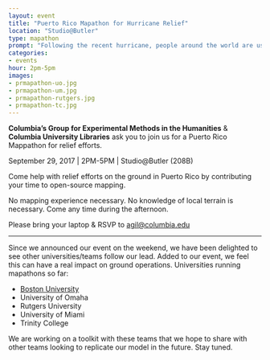 ```yaml
---
layout: event
title: "Puerto Rico Mapathon for Hurricane Relief"
location: "Studio@Butler"
type: mapathon
prompt: "Following the recent hurricane, people around the world are using the OpenStreetMap platform to give their time to hurricane relief efforts. The Red Cross in Puerto Rico has requested two tasks we can help with for their relief efforts. During the mapathon, we will teach people how to help with these efforts through mapping, and we will map together."
categories:
- events
hour: 2pm-5pm
images:
- prmapathon-uo.jpg
- prmapathon-um.jpg
- prmapathon-rutgers.jpg
- prmapathon-tc.jpg
---
```


**Columbia’s Group for Experimental Methods in the Humanities** & **Columbia University Libraries** ask you to join us for a Puerto Rico Mappathon for relief efforts.

September 29, 2017 | 2PM-5PM | Studio@Butler (208B)

Come help with relief efforts on the ground in Puerto Rico by contributing your time to open-source mapping.

No mapping experience necessary. No knowledge of local terrain is necessary. Come any time during the afternoon.

Please bring your laptop & RSVP to agil@columbia.edu

---

Since we announced our event on the weekend, we have been delighted to see other universities/teams follow our lead. Added to our event, we feel this can have a real impact on ground operations. Universities running mapathons so far:

- [Boston University](http://www.bu.edu/disc/2017/09/26/disaster-relief-mapathon/)
- University of Omaha
- Rutgers University
- University of Miami
- Trinity College

We are working on a toolkit with these teams that we hope to share with other teams looking to replicate our model in the future. Stay tuned. 
